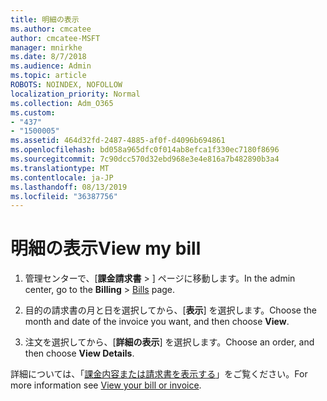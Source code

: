 ```yaml
---
title: 明細の表示
ms.author: cmcatee
author: cmcatee-MSFT
manager: mnirkhe
ms.date: 8/7/2018
ms.audience: Admin
ms.topic: article
ROBOTS: NOINDEX, NOFOLLOW
localization_priority: Normal
ms.collection: Adm_O365
ms.custom:
- "437"
- "1500005"
ms.assetid: 464d32fd-2487-4885-af0f-d4096b694861
ms.openlocfilehash: bd058a965dfc0f014ab8efca1f330ec7180f8696
ms.sourcegitcommit: 7c90dcc570d32ebd968e3e4e816a7b482890b3a4
ms.translationtype: MT
ms.contentlocale: ja-JP
ms.lasthandoff: 08/13/2019
ms.locfileid: "36387756"
---
```

# <a name="view-my-bill"></a><span data-ttu-id="bb48a-102">明細の表示</span><span class="sxs-lookup"><span data-stu-id="bb48a-102">View my bill</span></span>

1. <span data-ttu-id="bb48a-103">管理センターで、[**課金請求書** \> [](https://go.microsoft.com/fwlink/p/?linkid=848039) ] ページに移動します。</span><span class="sxs-lookup"><span data-stu-id="bb48a-103">In the admin center, go to the **Billing** \> [Bills](https://go.microsoft.com/fwlink/p/?linkid=848039) page.</span></span>

2. <span data-ttu-id="bb48a-104">目的の請求書の月と日を選択してから、[**表示**] を選択します。</span><span class="sxs-lookup"><span data-stu-id="bb48a-104">Choose the month and date of the invoice you want, and then choose **View**.</span></span>

3. <span data-ttu-id="bb48a-105">注文を選択してから、[**詳細の表示**] を選択します。</span><span class="sxs-lookup"><span data-stu-id="bb48a-105">Choose an order, and then choose **View Details**.</span></span>

<span data-ttu-id="bb48a-106">詳細については、「[課金内容または請求書を表示する](https://docs.microsoft.com/en-us/office365/admin/subscriptions-and-billing/view-your-bill-or-invoice)」をご覧ください。</span><span class="sxs-lookup"><span data-stu-id="bb48a-106">For more information see [View your bill or invoice](https://docs.microsoft.com/en-us/office365/admin/subscriptions-and-billing/view-your-bill-or-invoice).</span></span>